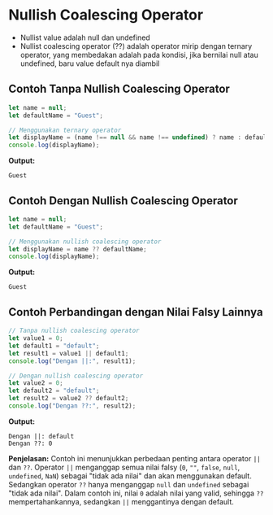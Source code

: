 # Nullish Coalescing Operator

- Nullist value adalah null dan undefined
- Nullist coalescing operator (??) adalah operator mirip dengan ternary operator, yang membedakan adalah pada kondisi, jika bernilai null atau undefined, baru value default nya diambil

## Contoh Tanpa Nullish Coalescing Operator

```javascript
let name = null;
let defaultName = "Guest";

// Menggunakan ternary operator
let displayName = (name !== null && name !== undefined) ? name : defaultName;
console.log(displayName);
```

**Output:**
```
Guest
```

## Contoh Dengan Nullish Coalescing Operator

```javascript
let name = null;
let defaultName = "Guest";

// Menggunakan nullish coalescing operator
let displayName = name ?? defaultName;
console.log(displayName);
```

**Output:**
```
Guest
```

## Contoh Perbandingan dengan Nilai Falsy Lainnya

```javascript
// Tanpa nullish coalescing operator
let value1 = 0;
let default1 = "default";
let result1 = value1 || default1;
console.log("Dengan ||:", result1);

// Dengan nullish coalescing operator  
let value2 = 0;
let default2 = "default";
let result2 = value2 ?? default2;
console.log("Dengan ??:", result2);
```

**Output:**
```
Dengan ||: default
Dengan ??: 0
```

**Penjelasan:** Contoh ini menunjukkan perbedaan penting antara operator `||` dan `??`. Operator `||` menganggap semua nilai falsy (`0`, `""`, `false`, `null`, `undefined`, `NaN`) sebagai "tidak ada nilai" dan akan menggunakan default. Sedangkan operator `??` hanya menganggap `null` dan `undefined` sebagai "tidak ada nilai". Dalam contoh ini, nilai `0` adalah nilai yang valid, sehingga `??` mempertahankannya, sedangkan `||` menggantinya dengan default.
